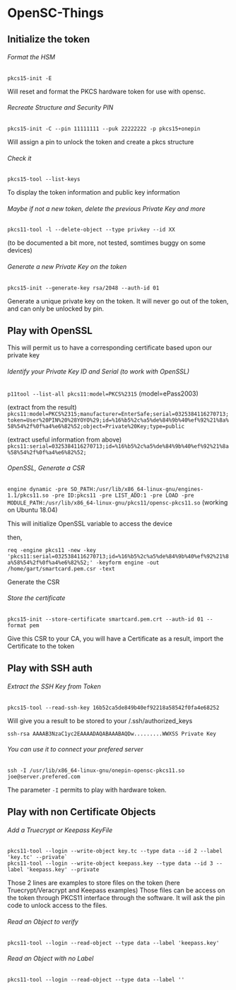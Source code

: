 # OpenSC-Things

## Initialize the token
###### Format the HSM
`pkcs15-init -E`

Will reset and format the PKCS hardware token for use with opensc.

###### Recreate Structure and Security PIN
`pkcs15-init -C --pin 11111111 --puk 22222222 -p pkcs15+onepin`

Will assign a pin to unlock the token and create a pkcs structure

###### Check it
`pkcs15-tool --list-keys`

To display the token information and public key information

###### Maybe if not a new token, delete the previous Private Key and more
`pkcs11-tool -l --delete-object --type privkey --id XX`

(to be documented a bit more, not tested, somtimes buggy on some devices)

###### Generate a new Private Key on the token
`pkcs15-init --generate-key rsa/2048 --auth-id 01`

Generate a unique private key on the token. It will never go out of the token, and can only be unlocked by pin.

## Play with OpenSSL 
This will permit us to have a corresponding certificate based upon our private key

###### Identify your Private Key ID and Serial (to work with OpenSSL)
`p11tool --list-all pkcs11:model=PKCS%2315`
(model=ePass2003)

(extract from the result)
`pkcs11:model=PKCS%2315;manufacturer=EnterSafe;serial=0325384116270713;token=User%20PIN%20%28YOYO%29;id=%16%b5%2c%a5%de%84%9b%40%ef%92%21%8a%58%54%2f%0f%a4%e6%82%52;object=Private%20Key;type=public`

(extract useful information from above)
`pkcs11:serial=0325384116270713;id=%16%b5%2c%a5%de%84%9b%40%ef%92%21%8a%58%54%2f%0f%a4%e6%82%52;`

###### OpenSSL, Generate a CSR
`engine dynamic -pre SO_PATH:/usr/lib/x86_64-linux-gnu/engines-1.1/pkcs11.so -pre ID:pkcs11 -pre LIST_ADD:1 -pre LOAD -pre MODULE_PATH:/usr/lib/x86_64-linux-gnu/pkcs11/opensc-pkcs11.so`
(working on Ubuntu 18.04)

This will initialize OpenSSL variable to access the device

then, 

`req -engine pkcs11 -new -key 'pkcs11:serial=0325384116270713;id=%16%b5%2c%a5%de%84%9b%40%ef%92%21%8a%58%54%2f%0f%a4%e6%82%52;' -keyform engine -out /home/gart/smartcard.pem.csr -text`

Generate the CSR

###### Store the certificate
`pkcs15-init --store-certificate smartcard.pem.crt --auth-id 01 --format pem`

Give this CSR to your CA, you will have a Certificate as a result, import the Certificate to the token

## Play with SSH auth
###### Extract the SSH Key from Token
`pkcs15-tool --read-ssh-key 16b52ca5de849b40ef92218a58542f0fa4e68252`

Will give you a result to be stored to your /.ssh/authorized_keys

`ssh-rsa AAAAB3NzaC1yc2EAAAADAQABAAABAQDw.........WWXSS Private Key`

###### You can use it to connect your prefered server
`ssh -I /usr/lib/x86_64-linux-gnu/onepin-opensc-pkcs11.so joe@server.prefered.com`

The parameter `-I` permits to play with hardware token.


## Play with non Certificate Objects
###### Add a Truecrypt or Keepass KeyFile
```
pkcs11-tool --login --write-object key.tc --type data --id 2 --label 'key.tc' --private`
pkcs11-tool --login --write-object keepass.key --type data --id 3 --label 'keepass.key' --private
```

Those 2 lines are examples to store files on the token (here Truecrypt/Veracrypt and Keepass examples)
Those files can be access on the token through PKCS11 interface through the software.
It will ask the pin code to unlock access to the files.


###### Read an Object to verify
`pkcs11-tool --login --read-object --type data --label 'keepass.key'`

###### Read an Object with no Label
`pkcs11-tool --login --read-object --type data --label ''`
